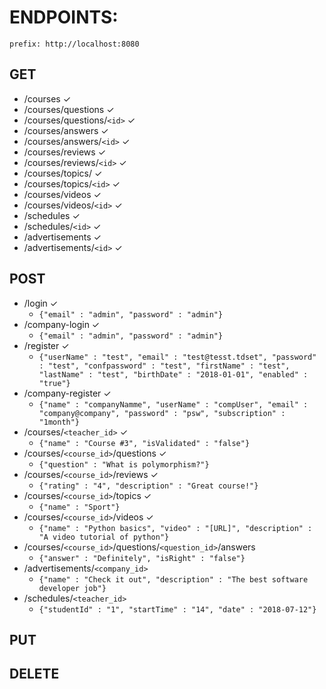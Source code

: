 # ENDPOINTS:
`prefix: http://localhost:8080`
## GET

* /courses				✓
* /courses/questions			✓
* /courses/questions/`<id>`		✓
* /courses/answers			✓
* /courses/answers/`<id>`		✓
* /courses/reviews			✓
* /courses/reviews/`<id>`		✓
* /courses/topics/			✓
* /courses/topics/`<id>`		✓
* /courses/videos			✓
* /courses/videos/`<id>`		✓
* /schedules				✓
* /schedules/`<id>`			✓
* /advertisements			✓
* /advertisements/`<id>`		✓


## POST

* /login				✓
   * `{"email" : "admin", "password" : "admin"}`
* /company-login			✓
   * `{"email" : "admin", "password" : "admin"}`
* /register				✓
   * `{"userName" : "test", "email" : "test@tesst.tdset", "password" : "test", "confpassword" : "test", "firstName" : "test", "lastName" : "test", "birthDate" : "2018-01-01", "enabled" : "true"}`
* /company-register			✓
   * `{"name" : "companyNamme", "userName" : "compUser", "email" : "company@company", "password" : "psw", "subscription" : "1month"}`
* /courses/`<teacher_id>`		✓
   * `{"name" : "Course #3", "isValidated" : "false"}`
* /courses/`<course_id>`/questions	✓
   * `{"question" : "What is polymorphism?"}`
* /courses/`<course_id>`/reviews	✓
   * `{"rating" : "4", "description" : "Great course!"}`
* /courses/`<course_id>`/topics		✓
   * `{"name" : "Sport"}`
* /courses/`<course_id>`/videos		✓
   * `{"name" : "Python basics", "video" : "[URL]", "description" : "A video tutorial of python"}`
* /courses/`<course_id>`/questions/`<question_id>`/answers
   * `{"answer" : "Definitely", "isRight" : "false"}`
* /advertisements/`<company_id>`
   * `{"name" : "Check it out", "description" : "The best software developer job"}`
* /schedules/`<teacher_id>`
   * `{"studentId" : "1", "startTime" : "14", "date" : "2018-07-12"}`

## PUT

## DELETE
